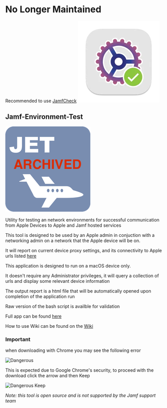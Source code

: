 # No Longer Maintained
Recommended to use [JamfCheck](https://marketplace.jamf.com/details/jamfcheck)
![JamfCheckLogo](images/JamfCheck.png)

## Jamf-Environment-Test
![Jet Logo](images/Jet_Icon.png)

Utility for testing an network environments for successful communication from Apple Devices to Apple and Jamf hosted services

This tool is designed to be used by an Apple admin in conjuction with a networking admin on a network that the Apple device will be on.

It will report on current device proxy settings, and its connectivity to Apple urls listed [here](https://support.apple.com/en-us/HT210060)

This application is designed to run on a macOS device only.

It doesn't require any Administrator privileges, it will query a collection of urls and display some relevant device information

The output report is a html file that will be automatically opened upon completion of the application run

Raw version of the bash script is availble for validation

Full app can be found [here](https://github.com/jamf/Jamf-Environment-Test/releases/latest)

How to use Wiki can be found on the [Wiki](https://github.com/jamf/Jamf-Environment-Test/wiki)

### Important
when downloading with Chrome you may see the following error 

![Dangerous](images/dangerous.png)

This is expected due to Google Chrome's security, to proceed with the download click the arrow and then Keep

![Dangerous Keep](images/dangerous_keep.png)

_Note: this tool is open source and is not supported by the Jamf support team_
